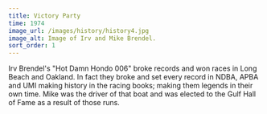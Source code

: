 ```yaml
---
title: Victory Party
time: 1974
image_url: /images/history/history4.jpg
image_alt: Image of Irv and Mike Brendel.
sort_order: 1
---
```

Irv Brendel's "Hot Damn Hondo 006" broke records and won races in Long Beach
and Oakland. In fact they broke and set every record in NDBA, APBA and UMI
making history in the racing books; making them legends in their own time.
Mike was the driver of that boat and was elected to the Gulf Hall of Fame as a
result of those runs.
